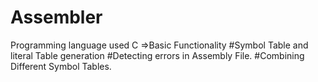 # Assembler

Programming language used C
=>Basic Functionality
#Symbol Table and literal Table generation
#Detecting errors in Assembly File.
#Combining Different Symbol Tables.
